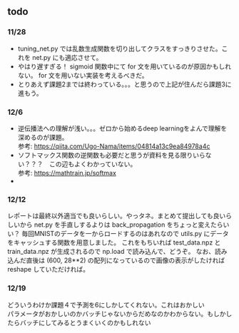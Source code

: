 ## todo
### 11/28
- tuning_net.py では乱数生成関数を切り出してクラスをすっきりさせた。これを net.py にも適応させて。 
- やはり遅すぎる！ sigmoid 関数中にて for 文を用いているのが原因かもしれない。 for 文を用いない実装を考えるべきだ。
- とりあえず課題2までは終わっている。。。と思うので上記が住んだら課題3に進もう。

### 12/6
- 逆伝播法への理解が浅い。。。ゼロから始めるdeep learningをよんで理解を深めるのが課題。  
参考: https://qiita.com/Ugo-Nama/items/04814a13c9ea84978a4c
- ソフトマックス関数の逆関数も必要だと思うが資料を見る限りいらない？？？　この辺もよくわかっていない。  
参考: https://mathtrain.jp/softmax
- 

### 12/12
レポートは最終以外適当でも良いらしい。やっタネ。まとめて提出しても良いらしいから net.py を手直しするよりは back_propagation をちょっと変えたらいい？
毎回MNISTのデータを一からロードするのはあれなので utils.py にデータをキャッシュする関数を用意しました。
これをもちいれば test_data.npz と train_data.npz が生成されるので np.load で読み込んで、どうぞ。
なお、読み込んだ直後は (600, 28**2) の配列になっているので画像の表示がしたければ reshape していただければ。

### 12/19
どういうわけか課題４で予測を6にしかしてくれない。これはおかしい  
パラメータがおかしいのかバッチじゃないからだめなのかわからない。もしかしたらバッチにしてみるとうまくいくのかもしれない  
